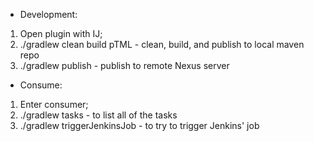 - Development:

1. Open plugin with IJ;
2. ./gradlew clean build pTML - clean, build, and publish to local maven repo
3. ./gradlew publish - publish to remote Nexus server

- Consume:

1. Enter consumer;
2. ./gradlew tasks - to list all of the tasks
3. ./gradlew triggerJenkinsJob - to try to trigger Jenkins' job
